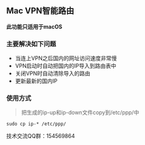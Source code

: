 ## Mac VPN智能路由

**此功能只适用于macOS**

### 主要解决如下问题

* 当连上VPN之后国内的网址访问速度非常慢
* VPN启动时自动把国内的IP导入到路由表中
* 关闭VPN时自动清除导入的路由
* 更新最新的国内IP

### 使用方式

> 把生成的ip-up和ip-down文件copy到/etc/ppp/中

`sudo cp ip-* /etc/ppp/`

技术交流QQ群：154569864
